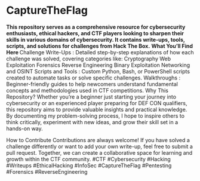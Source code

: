 # CaptureTheFlag
<b>This repository serves as a comprehensive resource for cybersecurity enthusiasts, ethical hackers, and CTF players looking to sharpen their skills in various domains of cybersecurity.
It contains write-ups, tools, scripts, and solutions for challenges from Hack The Box.</b>
<n></n>
<b> What You’ll Find Here </b>
Challenge Write-Ups : Detailed step-by-step explanations of how each challenge was solved, covering categories like:
Cryptography
Web Exploitation
Forensics
Reverse Engineering
Binary Exploitation
Networking and OSINT
Scripts and Tools : Custom Python, Bash, or PowerShell scripts created to automate tasks or solve specific challenges.
Walkthroughs : Beginner-friendly guides to help newcomers understand fundamental concepts and methodologies used in CTF competitions.
Why This Repository?
Whether you’re a beginner just starting your journey into cybersecurity or an experienced player preparing for DEF CON qualifiers, this repository aims to provide valuable insights and practical knowledge. By documenting my problem-solving process, I hope to inspire others to think critically, experiment with new ideas, and grow their skill set in a hands-on way.

How to Contribute
Contributions are always welcome! If you have solved a challenge differently or want to add your own write-up, feel free to submit a pull request. Together, we can create a collaborative space for learning and growth within the CTF community.
#CTF #Cybersecurity #Hacking #Writeups #EthicalHacking #InfoSec #CaptureTheFlag #Pentesting #Forensics #ReverseEngineering
